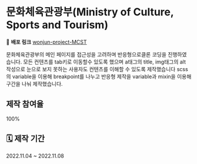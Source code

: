 # 문화체육관광부(Ministry of Culture, Sports and Tourism)

📌 **배포 링크**
[wonjun-project-MCST](https://dnjswns619.github.io/MCST/)

문화체육관광부의 메인 페이지를 접근성을 고려하며 반응형으로클론 코딩을 진행하였습니다. 모든 컨텐츠를 tab키로 이동할수 있도록 했으며 a태그의 title, img태그의 alt 작성으로 눈으로 보지 못하는 사용자도 컨텐츠를 이해할 수 있도록 제작했습니다 scss의 variable을 이용해 breakpoint를 나누고 반응형 제작을 variable과 mixin을 이용해 구간을 나눠 제작했습니다.

## 제작 참여율
100%

## 🗓 제작 기간

2022.11.04 ~ 2022.11.08
